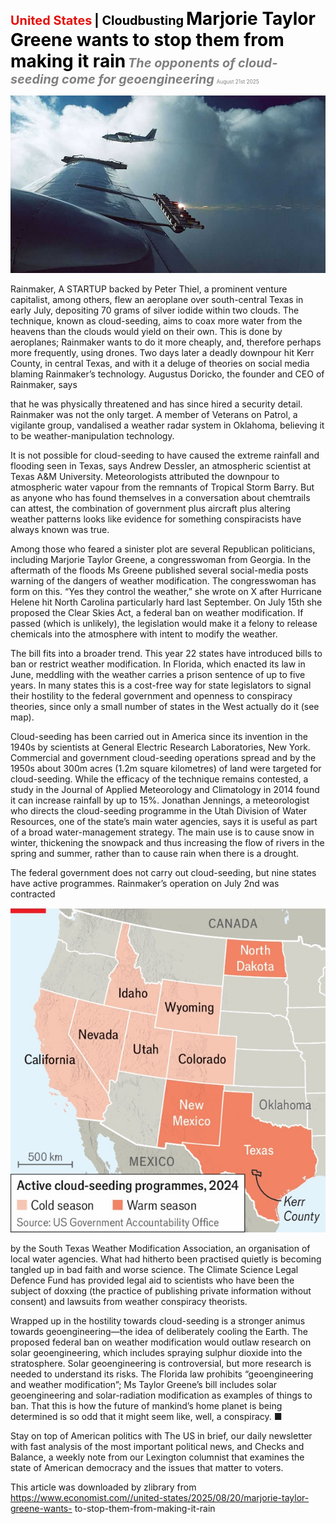 <span style="color:#E3120B; font-size:14.9pt; font-weight:bold;">United States</span> <span style="color:#000000; font-size:14.9pt; font-weight:bold;">| Cloudbusting</span>
<span style="color:#000000; font-size:21.0pt; font-weight:bold;">Marjorie Taylor Greene wants to stop them from making it rain</span>
<span style="color:#808080; font-size:14.9pt; font-weight:bold; font-style:italic;">The opponents of cloud-seeding come for geoengineering</span>
<span style="color:#808080; font-size:6.2pt;">August 21st 2025</span>

![](../images/016_Marjorie_Taylor_Greene_wants_to_stop_them_from_making_it_rai/p0075_img01.jpeg)

Rainmaker, A STARTUP backed by Peter Thiel, a prominent venture capitalist, among others, flew an aeroplane over south-central Texas in early July, depositing 70 grams of silver iodide within two clouds. The technique, known as cloud-seeding, aims to coax more water from the heavens than the clouds would yield on their own. This is done by aeroplanes; Rainmaker wants to do it more cheaply, and, therefore perhaps more frequently, using drones. Two days later a deadly downpour hit Kerr County, in central Texas, and with it a deluge of theories on social media blaming Rainmaker’s technology. Augustus Doricko, the founder and CEO of Rainmaker, says

that he was physically threatened and has since hired a security detail. Rainmaker was not the only target. A member of Veterans on Patrol, a vigilante group, vandalised a weather radar system in Oklahoma, believing it to be weather-manipulation technology.

It is not possible for cloud-seeding to have caused the extreme rainfall and flooding seen in Texas, says Andrew Dessler, an atmospheric scientist at Texas A&M University. Meteorologists attributed the downpour to atmospheric water vapour from the remnants of Tropical Storm Barry. But as anyone who has found themselves in a conversation about chemtrails can attest, the combination of government plus aircraft plus altering weather patterns looks like evidence for something conspiracists have always known was true.

Among those who feared a sinister plot are several Republican politicians, including Marjorie Taylor Greene, a congresswoman from Georgia. In the aftermath of the floods Ms Greene published several social-media posts warning of the dangers of weather modification. The congresswoman has form on this. “Yes they control the weather,” she wrote on X after Hurricane Helene hit North Carolina particularly hard last September. On July 15th she proposed the Clear Skies Act, a federal ban on weather modification. If passed (which is unlikely), the legislation would make it a felony to release chemicals into the atmosphere with intent to modify the weather.

The bill fits into a broader trend. This year 22 states have introduced bills to ban or restrict weather modification. In Florida, which enacted its law in June, meddling with the weather carries a prison sentence of up to five years. In many states this is a cost-free way for state legislators to signal their hostility to the federal government and openness to conspiracy theories, since only a small number of states in the West actually do it (see map).

Cloud-seeding has been carried out in America since its invention in the 1940s by scientists at General Electric Research Laboratories, New York. Commercial and government cloud-seeding operations spread and by the 1950s about 300m acres (1.2m square kilometres) of land were targeted for cloud-seeding. While the efficacy of the technique remains contested, a study in the Journal of Applied Meteorology and Climatology in 2014 found it can increase rainfall by up to 15%. Jonathan Jennings, a meteorologist who directs the cloud-seeding programme in the Utah Division of Water Resources, one of the state’s main water agencies, says it is useful as part of a broad water-management strategy. The main use is to cause snow in winter, thickening the snowpack and thus increasing the flow of rivers in the spring and summer, rather than to cause rain when there is a drought.

The federal government does not carry out cloud-seeding, but nine states have active programmes. Rainmaker’s operation on July 2nd was contracted

![](../images/016_Marjorie_Taylor_Greene_wants_to_stop_them_from_making_it_rai/p0077_img01.jpeg)

by the South Texas Weather Modification Association, an organisation of local water agencies.  What had hitherto been practised quietly is becoming tangled up in bad faith and worse science. The Climate Science Legal Defence Fund has provided legal aid to scientists who have been the subject of doxxing (the practice of publishing private information without consent) and lawsuits from weather conspiracy theorists.

Wrapped up in the hostility towards cloud-seeding is a stronger animus towards geoengineering—the idea of deliberately cooling the Earth. The proposed federal ban on weather modification would outlaw research on solar geoengineering, which includes spraying sulphur dioxide into the stratosphere. Solar geoengineering is controversial, but more research is needed to understand its risks. The Florida law prohibits “geoengineering and weather modification”; Ms Taylor Greene’s bill includes solar geoengineering and solar-radiation modification as examples of things to ban. That this is how the future of mankind’s home planet is being determined is so odd that it might seem like, well, a conspiracy. ■

Stay on top of American politics with The US in brief, our daily newsletter with fast analysis of the most important political news, and Checks and Balance, a weekly note from our Lexington columnist that examines the state of American democracy and the issues that matter to voters.

This article was downloaded by zlibrary from https://www.economist.com//united-states/2025/08/20/marjorie-taylor-greene-wants- to-stop-them-from-making-it-rain